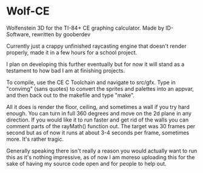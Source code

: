 # Wolf-CE
Wolfenstein 3D for the TI-84+ CE graphing calculator. Made by ID-Software, rewritten by gooberdev

Currently just a crappy unfinished raycasting engine that doesn't render properly, made it in a few hours for a school project.

I plan on developing this further eventually but for now it will stand as a testament to how bad I am at finishing projects.

To compile, use the CE C Toolchain and navigate to src/gfx. Type in "convimg" (sans quotes) to convert the sprites and palettes into an appvar, and then back out to the makefile and type "make".

All it does is render the floor, ceiling, and sometimes a wall if you try hard enough. You can turn in full 360 degrees and move on the 2d plane in any direction. If you would like it to run faster and get rid of the walls you can comment parts of the rayMath() function out. The target was 30 frames per second but as of now it runs at about 3-4 seconds per frame, sometimes more. It's rather tragic.

Generally speaking there isn't really a reason you would actually want to run this as it's nothing impressive, as of now I am moreso uploading this for the sake of having my source code open and for people to help out.
